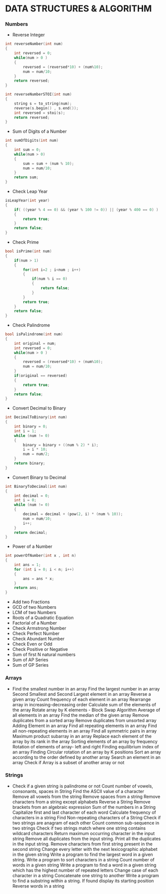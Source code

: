 # DATA STRUCTURES & ALGORITHM

### Numbers

- Reverse Integer
```c++
int reverseNumber(int num)
{
    int reversed = 0;
    while(num > 0 )
    {
        reversed = (reversed*10) + (num%10);
        num = num/10;
    }
    return reversed;
}
```

```c++
int reverseNumberSTOI(int num)
{
    string s = to_string(num);
    reverse(s.begin() , s.end());
    int reversed = stoi(s);
    return reversed;
}
```

- Sum of Digits of a Number
```c++
int sumOfDigits(int num)
{
    int sum = 0;
    while(num > 0)
    {
        sum = sum + (num % 10);
        num = num/10;
    }
    return sum;
}
```

- Check Leap Year
```c++
isLeapYear(int year)
{
    if( ((year % 4 == 0) && (year % 100 != 0)) || (year % 400 == 0) )
    {
        return true;
    }
    return false;
}
```

- Check Prime
```c++
bool isPrime(int num)
{
    if(num > 1)
    {
        for(int i=2 ; i<num ; i++)
        {
            if(num % i == 0)
            {
                return false;
            }
        }
        return true;
    }
    return false;
}
```

- Check Palindrome
```c++
bool isPalindrome(int num)
{
    int original = num;
    int reversed = 0;
    while(num > 0 )
    {
        reversed = (reversed*10) + (num%10);
        num = num/10;
    }
    if(original == reversed)
    {
        return true;
    }
    return false;
}
```

- Convert Decimal to Binary
```c++
int DecimalToBinary(int num)
{
    int binary = 0;
    int i = 1;
    while (num != 0)
    {
        binary = binary + ((num % 2) * i);
        i = i * 10;
        num = num/2;
    }
    return binary;
}
```

- Convert Binary to Decimal
```c++
int BinaryToDecimal(int num)
{
    int decimal = 0;
    int i = 0;
    while (num != 0) 
    {
        decimal = decimal + (pow(2, i) * (num % 10));
        num = num/10;
        i++;
    }
    return decimal;
}
```

- Power of a Number
```c++
int powerOfNumber(int x , int n)
{
    int ans = 1;
    for (int i = 0; i < n; i++) 
    {
        ans = ans * x;
    }
    return ans;
}
```

- Add two Fractions
- GCD of two Numbers
- LCM of two Numbers
- Roots of a Quadratic Equation
- Factorial of a Number
- Check Armstrong Number
- Check Perfect Number
- Check Abundant Number 
- Check Even or Odd
- Check Positive or Negative
- Sum of first N natural numbers
- Sum of AP Series
- Sum of GP Series


### Arrays

- Find the smallest number in an array
Find the largest number in an array
Second Smallest and Second Largest element in an array
Reverse a given array
Count frequency of each element in an array
Rearrange array in increasing-decreasing order
Calculate sum of the elements of the array
Rotate array by K elements - Block Swap Algorithm
Average of all elements in an array
Find the median of the given array
Remove duplicates from a sorted array
Remove duplicates from unsorted array
Adding Element in an array
Find all repeating elements in an array
Find all non-repeating elements in an array
Find all symmetric pairs in array
Maximum product subarray in an array
Replace each element of the array by its rank in the array
Sorting elements of an array by frequency
Rotation of elements of array- left and right
Finding equilibrium index of an array
Finding Circular rotation of an array by K positions
Sort an array according to the order defined by another array
Search an element in an array
Check if Array is a subset of another array or not

### Strings

- Check if a given string is palindrome or not
Count number of vowels, consonants, spaces in String
Find the ASCII value of a character
Remove all vowels from the string
Remove spaces from a string
Remove characters from a string except alphabets
Reverse a String
Remove brackets from an algebraic expression
Sum of the numbers in a String
Capitalize first and last character of each word
Calculate frequency of characters in a string
Find Non-repeating characters of a String
Check if two strings are anagram of each other
Count common sub-sequence in two strings
Check if two strings match where one string contains wildcard characters
Return maximum occurring character in the input string
Remove all duplicates from the input string.
Print all the duplicates in the input string.
Remove characters from first string present in the second string
Change every letter with the next lexicographic alphabet in the given string
Write a program to find the largest word in a given string.
Write a program to sort characters in a string
Count number of words in a given string
Write a program to find a word in a given string which has the highest number of repeated letters
Change case of each character in a string
Concatenate one string to another
Write a program to find a substring within a string. If found display its starting position
Reverse words in a string


























